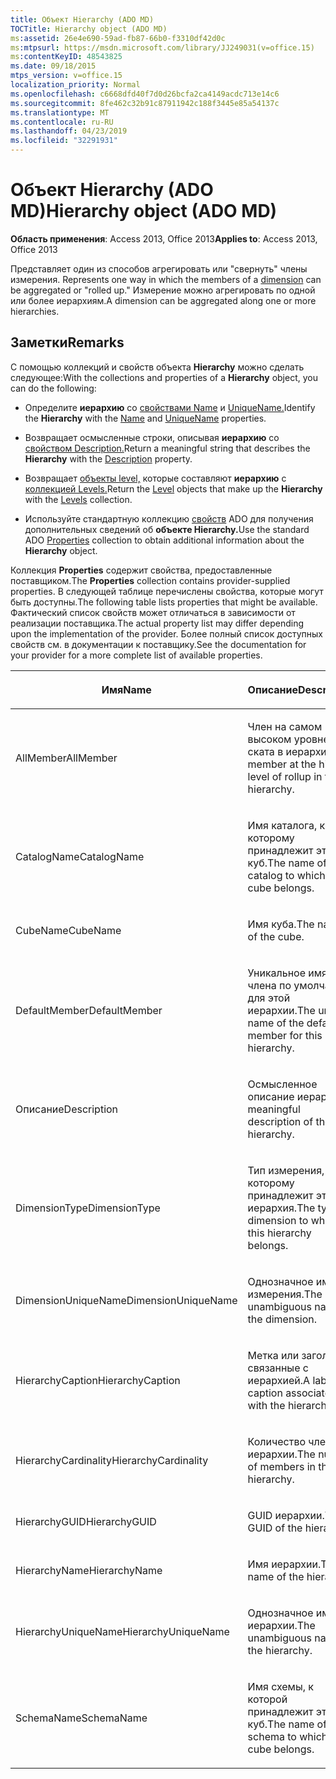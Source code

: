 ```yaml
---
title: Объект Hierarchy (ADO MD)
TOCTitle: Hierarchy object (ADO MD)
ms:assetid: 26e4e690-59ad-fb87-66b0-f3310df42d0c
ms:mtpsurl: https://msdn.microsoft.com/library/JJ249031(v=office.15)
ms:contentKeyID: 48543825
ms.date: 09/18/2015
mtps_version: v=office.15
localization_priority: Normal
ms.openlocfilehash: c6668dfd40f7d0d26bcfa2ca4149acdc713e14c6
ms.sourcegitcommit: 8fe462c32b91c87911942c188f3445e85a54137c
ms.translationtype: MT
ms.contentlocale: ru-RU
ms.lasthandoff: 04/23/2019
ms.locfileid: "32291931"
---
```

# <a name="hierarchy-object-ado-md"></a><span data-ttu-id="e9387-102">Объект Hierarchy (ADO MD)</span><span class="sxs-lookup"><span data-stu-id="e9387-102">Hierarchy object (ADO MD)</span></span>


<span data-ttu-id="e9387-103">**Область применения**: Access 2013, Office 2013</span><span class="sxs-lookup"><span data-stu-id="e9387-103">**Applies to**: Access 2013, Office 2013</span></span>

<span data-ttu-id="e9387-104">Представляет один из способов агрегировать или "свернуть" члены измерения. [](dimension-object-ado-md.md)</span><span class="sxs-lookup"><span data-stu-id="e9387-104">Represents one way in which the members of a [dimension](dimension-object-ado-md.md) can be aggregated or "rolled up."</span></span> <span data-ttu-id="e9387-105">Измерение можно агрегировать по одной или более иерархиям.</span><span class="sxs-lookup"><span data-stu-id="e9387-105">A dimension can be aggregated along one or more hierarchies.</span></span>

## <a name="remarks"></a><span data-ttu-id="e9387-106">Заметки</span><span class="sxs-lookup"><span data-stu-id="e9387-106">Remarks</span></span>

<span data-ttu-id="e9387-107">С помощью коллекций и свойств объекта **Hierarchy** можно сделать следующее:</span><span class="sxs-lookup"><span data-stu-id="e9387-107">With the collections and properties of a **Hierarchy** object, you can do the following:</span></span>

  - <span data-ttu-id="e9387-108">Определите **иерархию** со [свойствами Name](name-property-ado-md.md) и [UniqueName.](uniquename-property-ado-md.md)</span><span class="sxs-lookup"><span data-stu-id="e9387-108">Identify the **Hierarchy** with the [Name](name-property-ado-md.md) and [UniqueName](uniquename-property-ado-md.md) properties.</span></span>

  - <span data-ttu-id="e9387-109">Возвращает осмысленные строки, описывая **иерархию** со [свойством Description.](description-property-ado-md.md)</span><span class="sxs-lookup"><span data-stu-id="e9387-109">Return a meaningful string that describes the **Hierarchy** with the [Description](description-property-ado-md.md) property.</span></span>

  - <span data-ttu-id="e9387-110">Возвращает [объекты level,](level-object-ado-md.md) которые составляют **иерархию** с [коллекцией Levels.](levels-collection-ado-md.md)</span><span class="sxs-lookup"><span data-stu-id="e9387-110">Return the [Level](level-object-ado-md.md) objects that make up the **Hierarchy** with the [Levels](levels-collection-ado-md.md) collection.</span></span>

  - <span data-ttu-id="e9387-111">Используйте стандартную коллекцию [свойств](properties-collection-ado.md) ADO для получения дополнительных сведений об **объекте Hierarchy.**</span><span class="sxs-lookup"><span data-stu-id="e9387-111">Use the standard ADO [Properties](properties-collection-ado.md) collection to obtain additional information about the **Hierarchy** object.</span></span>

<span data-ttu-id="e9387-112">Коллекция **Properties** содержит свойства, предоставленные поставщиком.</span><span class="sxs-lookup"><span data-stu-id="e9387-112">The **Properties** collection contains provider-supplied properties.</span></span> <span data-ttu-id="e9387-113">В следующей таблице перечислены свойства, которые могут быть доступны.</span><span class="sxs-lookup"><span data-stu-id="e9387-113">The following table lists properties that might be available.</span></span> <span data-ttu-id="e9387-114">Фактический список свойств может отличаться в зависимости от реализации поставщика.</span><span class="sxs-lookup"><span data-stu-id="e9387-114">The actual property list may differ depending upon the implementation of the provider.</span></span> <span data-ttu-id="e9387-115">Более полный список доступных свойств см. в документации к поставщику.</span><span class="sxs-lookup"><span data-stu-id="e9387-115">See the documentation for your provider for a more complete list of available properties.</span></span>

<table>
<colgroup>
<col style="width: 50%" />
<col style="width: 50%" />
</colgroup>
<thead>
<tr class="header">
<th><p><span data-ttu-id="e9387-116">Имя</span><span class="sxs-lookup"><span data-stu-id="e9387-116">Name</span></span></p></th>
<th><p><span data-ttu-id="e9387-117">Описание</span><span class="sxs-lookup"><span data-stu-id="e9387-117">Description</span></span></p></th>
</tr>
</thead>
<tbody>
<tr class="odd">
<td><p><span data-ttu-id="e9387-118">AllMember</span><span class="sxs-lookup"><span data-stu-id="e9387-118">AllMember</span></span></p></td>
<td><p><span data-ttu-id="e9387-119">Член на самом высоком уровне ската в иерархии.</span><span class="sxs-lookup"><span data-stu-id="e9387-119">The member at the highest level of rollup in the hierarchy.</span></span></p></td>
</tr>
<tr class="even">
<td><p><span data-ttu-id="e9387-120">CatalogName</span><span class="sxs-lookup"><span data-stu-id="e9387-120">CatalogName</span></span></p></td>
<td><p><span data-ttu-id="e9387-121">Имя каталога, к которому принадлежит этот куб.</span><span class="sxs-lookup"><span data-stu-id="e9387-121">The name of the catalog to which this cube belongs.</span></span></p></td>
</tr>
<tr class="odd">
<td><p><span data-ttu-id="e9387-122">CubeName</span><span class="sxs-lookup"><span data-stu-id="e9387-122">CubeName</span></span></p></td>
<td><p><span data-ttu-id="e9387-123">Имя куба.</span><span class="sxs-lookup"><span data-stu-id="e9387-123">The name of the cube.</span></span></p></td>
</tr>
<tr class="even">
<td><p><span data-ttu-id="e9387-124">DefaultMember</span><span class="sxs-lookup"><span data-stu-id="e9387-124">DefaultMember</span></span></p></td>
<td><p><span data-ttu-id="e9387-125">Уникальное имя члена по умолчанию для этой иерархии.</span><span class="sxs-lookup"><span data-stu-id="e9387-125">The unique name of the default member for this hierarchy.</span></span></p></td>
</tr>
<tr class="odd">
<td><p><span data-ttu-id="e9387-126">Описание</span><span class="sxs-lookup"><span data-stu-id="e9387-126">Description</span></span></p></td>
<td><p><span data-ttu-id="e9387-127">Осмысленное описание иерархии.</span><span class="sxs-lookup"><span data-stu-id="e9387-127">A meaningful description of the hierarchy.</span></span></p></td>
</tr>
<tr class="even">
<td><p><span data-ttu-id="e9387-128">DimensionType</span><span class="sxs-lookup"><span data-stu-id="e9387-128">DimensionType</span></span></p></td>
<td><p><span data-ttu-id="e9387-129">Тип измерения, к которому принадлежит эта иерархия.</span><span class="sxs-lookup"><span data-stu-id="e9387-129">The type of dimension to which this hierarchy belongs.</span></span></p></td>
</tr>
<tr class="odd">
<td><p><span data-ttu-id="e9387-130">DimensionUniqueName</span><span class="sxs-lookup"><span data-stu-id="e9387-130">DimensionUniqueName</span></span></p></td>
<td><p><span data-ttu-id="e9387-131">Однозначное имя измерения.</span><span class="sxs-lookup"><span data-stu-id="e9387-131">The unambiguous name of the dimension.</span></span></p></td>
</tr>
<tr class="even">
<td><p><span data-ttu-id="e9387-132">HierarchyCaption</span><span class="sxs-lookup"><span data-stu-id="e9387-132">HierarchyCaption</span></span></p></td>
<td><p><span data-ttu-id="e9387-133">Метка или заголовок, связанные с иерархией.</span><span class="sxs-lookup"><span data-stu-id="e9387-133">A label or caption associated with the hierarchy.</span></span></p></td>
</tr>
<tr class="odd">
<td><p><span data-ttu-id="e9387-134">HierarchyCardinality</span><span class="sxs-lookup"><span data-stu-id="e9387-134">HierarchyCardinality</span></span></p></td>
<td><p><span data-ttu-id="e9387-135">Количество членов в иерархии.</span><span class="sxs-lookup"><span data-stu-id="e9387-135">The number of members in the hierarchy.</span></span></p></td>
</tr>
<tr class="even">
<td><p><span data-ttu-id="e9387-136">HierarchyGUID</span><span class="sxs-lookup"><span data-stu-id="e9387-136">HierarchyGUID</span></span></p></td>
<td><p><span data-ttu-id="e9387-137">GUID иерархии.</span><span class="sxs-lookup"><span data-stu-id="e9387-137">The GUID of the hierarchy.</span></span></p></td>
</tr>
<tr class="odd">
<td><p><span data-ttu-id="e9387-138">HierarchyName</span><span class="sxs-lookup"><span data-stu-id="e9387-138">HierarchyName</span></span></p></td>
<td><p><span data-ttu-id="e9387-139">Имя иерархии.</span><span class="sxs-lookup"><span data-stu-id="e9387-139">The name of the hierarchy.</span></span></p></td>
</tr>
<tr class="even">
<td><p><span data-ttu-id="e9387-140">HierarchyUniqueName</span><span class="sxs-lookup"><span data-stu-id="e9387-140">HierarchyUniqueName</span></span></p></td>
<td><p><span data-ttu-id="e9387-141">Однозначное имя иерархии.</span><span class="sxs-lookup"><span data-stu-id="e9387-141">The unambiguous name of the hierarchy.</span></span></p></td>
</tr>
<tr class="odd">
<td><p><span data-ttu-id="e9387-142">SchemaName</span><span class="sxs-lookup"><span data-stu-id="e9387-142">SchemaName</span></span></p></td>
<td><p><span data-ttu-id="e9387-143">Имя схемы, к которой принадлежит этот куб.</span><span class="sxs-lookup"><span data-stu-id="e9387-143">The name of the schema to which this cube belongs.</span></span></p></td>
</tr>
</tbody>
</table>

